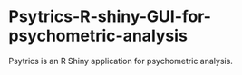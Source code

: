 # Psytrics-R-shiny-GUI-for-psychometric-analysis
Psytrics is an R Shiny application for psychometric analysis. 
